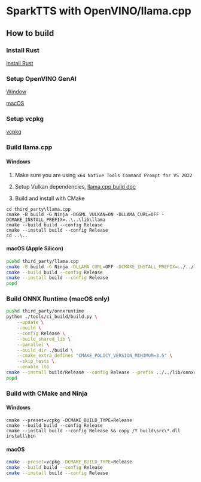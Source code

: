 # SparkTTS with OpenVINO/llama.cpp

## How to build

### Install Rust

[Install Rust](https://www.rust-lang.org/tools/install)

### Setup OpenVINO GenAI

[Window](https://docs.openvino.ai/2025/get-started/install-openvino.html?PACKAGE=OPENVINO_BASE&VERSION=v_2025_2_0&OP_SYSTEM=WINDOWS&DISTRIBUTION=ARCHIVE)

[macOS](https://docs.openvino.ai/2025/get-started/install-openvino.html?PACKAGE=OPENVINO_BASE&VERSION=v_2025_2_0&OP_SYSTEM=MACOS&DISTRIBUTION=ARCHIVE)

### Setup vcpkg

[vcpkg](https://github.com/microsoft/vcpkg)

### Build llama.cpp

#### Windows

1. Make sure you are using `x64 Native Tools Command Prompt for VS 2022`

2. Setup Vulkan dependencies, [llama.cpp build doc](https://github.com/ggml-org/llama.cpp/blob/master/docs/build.md#vulkan)

3. Build and install with CMake

```batch
cd third_party\llama.cpp
cmake -B build -G Ninja -DGGML_VULKAN=ON -DLLAMA_CURL=OFF -DCMAKE_INSTALL_PREFIX=..\..\lib\llama
cmake --build build --config Release
cmake --install build --config Release
cd ..\..
```

#### macOS (Apple Silicon)

```bash
pushd third_party/llama.cpp
cmake -B build -G Ninja -DLLAMA_CURL=OFF -DCMAKE_INSTALL_PREFIX=../../lib/llama
cmake --build build --config Release
cmake --install build --config Release
popd
```

### Build ONNX Runtime (macOS only)

```bash
pushd third_party/onnxruntime
python ./tools/ci_build/build.py \
    --update \
    --build \
    --config Release \
    --build_shared_lib \
    --parallel \
    --build_dir ./build \
    --cmake_extra_defines "CMAKE_POLICY_VERSION_MINIMUM=3.5" \
    --skip_tests \
    --enable_lto
cmake --install build/Release --config Release --prefix ../../lib/onnxruntime
popd
```

### Build with CMake and Ninja

#### Windows

```batch
cmake --preset=vcpkg -DCMAKE_BUILD_TYPE=Release
cmake --build build --config Release
cmake --install build --config Release && copy /Y build\src\*.dll install\bin
```

#### macOS

```bash
cmake --preset=vcpkg -DCMAKE_BUILD_TYPE=Release
cmake --build build --config Release
cmake --install build --config Release
```

